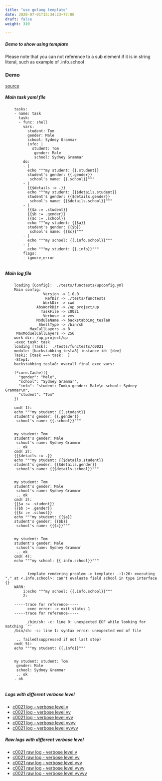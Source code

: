 ```yaml
---
title: "use golang template"
date: 2020-07-01T15:34:23+77:00
draft: false
weight: 310

---
```


##### Demo to show using template

Please note that you can not reference to a sub element if it is in string literal, such as example of .info.school


### Demo








[source](https://github.com/upcmd/up/blob/master/tests/functests/c0021.yml)

##### Main task yaml file
```
    tasks:
    - name: task
      task:
      - func: shell
        vars:
          student: Tom
          gender: Male
          school: Sydney Grammar
          info: |
            student: Tom
             gender: Male
             school: Sydney Grammar
        do:
        - |
          echo """my student: {{.student}}
          student's gender: {{.gender}}
           school's name: {{.school}}"""
        - |
          {{$details := .}}
          echo """my student: {{$details.student}}
          student's gender: {{$details.gender}}
           school's name: {{$details.school}}"""
        - |
          {{$a := .student}}
          {{$b := .gender}}
          {{$c := .school}}
          echo """my student: {{$a}}
          student's gender: {{$b}}
           school's name: {{$c}}"""
        - |
          echo """my school: {{.info.school}}"""
        - |
          echo """my student: {{.info}}"""
        flags:
        - ignore_error
    
```
##### Main log file
```
    loading [Config]:  ./tests/functests/upconfig.yml
    Main config:
                 Version -> 1.0.0
                  RefDir -> ./tests/functests
                 WorkDir -> cwd
              AbsWorkDir -> /up_project/up
                TaskFile -> c0021
                 Verbose -> vvv
              ModuleName -> backstabbing_tesla8
               ShellType -> /bin/sh
           MaxCallLayers -> 8
     MaxModuelCallLayers -> 256
    work dir: /up_project/up
    -exec task: task
    loading [Task]:  ./tests/functests/c0021
    module: [backstabbing_tesla8] instance id: [dev]
    Task1: [task ==> task:  ]
    -Step1:
    backstabbing_tesla8: overall final exec vars:
    
    (*core.Cache)({
      "gender": "Male",
      "school": "Sydney Grammar",
      "info": "student: Tom\n gender: Male\n school: Sydney Grammar\n",
      "student": "Tom"
    })
    
    cmd( 1):
    echo """my student: {{.student}}
    student's gender: {{.gender}}
     school's name: {{.school}}"""
    
    
    my student: Tom
    student's gender: Male
     school's name: Sydney Grammar
     .. ok
    cmd( 2):
    {{$details := .}}
    echo """my student: {{$details.student}}
    student's gender: {{$details.gender}}
     school's name: {{$details.school}}"""
    
    
    my student: Tom
    student's gender: Male
     school's name: Sydney Grammar
     .. ok
    cmd( 3):
    {{$a := .student}}
    {{$b := .gender}}
    {{$c := .school}}
    echo """my student: {{$a}}
    student's gender: {{$b}}
     school's name: {{$c}}"""
    
    
    my student: Tom
    student's gender: Male
     school's name: Sydney Grammar
     .. ok
    cmd( 4):
    echo """my school: {{.info.school}}"""
    
    
          template rendering problem -> template: .:1:26: executing "." at <.info.school>: can't evaluate field school in type interface {}
    WARN:
        1:echo """my school: {{.info.school}}"""
        2:
    
    -----trace for reference-----
          exec error: -> exit status 1
    -----trace for reference-----
    
          /bin/sh: -c: line 0: unexpected EOF while looking for matching `"'
    /bin/sh: -c: line 1: syntax error: unexpected end of file
    
     .. failed(suppressed if not last step)
    cmd( 5):
    echo """my student: {{.info}}"""
    
    
    my student: student: Tom
     gender: Male
     school: Sydney Grammar
     .. ok
    . ok
    
```


##### Logs with different verbose level
* [c0021 log - verbose level v](../../logs/c0021_v)
* [c0021 log - verbose level vv](../../logs/c0021_vv)
* [c0021 log - verbose level vvv](../../logs/c0021_vvvv)
* [c0021 log - verbose level vvvv](../../logs/c0021_vvvv)
* [c0021 log - verbose level vvvvv](../../logs/c0021_vvvvv)

##### Raw logs with different verbose level
* [c0021 raw log - verbose level v](../../reflogs/c0021_v.log)
* [c0021 raw log - verbose level vv](../../reflogs/c0021_vv.log)
* [c0021 raw log - verbose level vvv](../../reflogs/c0021_vvv.log)
* [c0021 raw log - verbose level vvvv](../../reflogs/c0021_vvvv.log)
* [c0021 raw log - verbose level vvvvv](../../reflogs/c0021_vvvvv.log)







